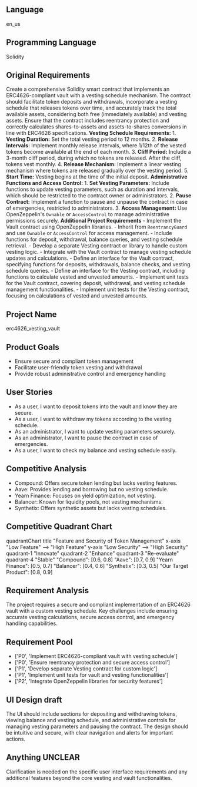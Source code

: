 ## Language

en_us

## Programming Language

Solidity

## Original Requirements

Create a comprehensive Solidity smart contract that implements an ERC4626-compliant vault with a vesting schedule mechanism. The contract should facilitate token deposits and withdrawals, incorporate a vesting schedule that releases tokens over time, and accurately track the total available assets, considering both free (immediately available) and vesting assets. Ensure that the contract includes reentrancy protection and correctly calculates shares-to-assets and assets-to-shares conversions in line with ERC4626 specifications.  **Vesting Schedule Requirements:**  1. **Vesting Duration:** Set the total vesting period to 12 months. 2. **Release Intervals:** Implement monthly release intervals, where 1/12th of the vested tokens become available at the end of each month. 3. **Cliff Period:** Include a 3-month cliff period, during which no tokens are released. After the cliff, tokens vest monthly. 4. **Release Mechanism:** Implement a linear vesting mechanism where tokens are released gradually over the vesting period. 5. **Start Time:** Vesting begins at the time of the initial deposit.  **Administrative Functions and Access Control:**  1. **Set Vesting Parameters:** Include functions to update vesting parameters, such as duration and intervals, which should be restricted to the contract owner or administrators. 2. **Pause Contract:** Implement a function to pause and unpause the contract in case of emergencies, restricted to administrators. 3. **Access Management:** Use OpenZeppelin's `Ownable` or `AccessControl` to manage administrative permissions securely.  **Additional Project Requirements**   - Implement the Vault contract using OpenZeppelin libraries. - Inherit from `ReentrancyGuard` and use `Ownable` or `AccessControl` for access management. - Include functions for deposit, withdrawal, balance queries, and vesting schedule retrieval. - Develop a separate Vesting contract or library to handle custom vesting logic. - Integrate with the Vault contract to manage vesting schedule updates and calculations. - Define an interface for the Vault contract, specifying functions for deposits, withdrawals, balance checks, and vesting schedule queries. - Define an interface for the Vesting contract, including functions to calculate vested and unvested amounts. - Implement unit tests for the Vault contract, covering deposit, withdrawal, and vesting schedule management functionalities. - Implement unit tests for the Vesting contract, focusing on calculations of vested and unvested amounts.

## Project Name

erc4626_vesting_vault

## Product Goals

- Ensure secure and compliant token management
- Facilitate user-friendly token vesting and withdrawal
- Provide robust administrative control and emergency handling

## User Stories

- As a user, I want to deposit tokens into the vault and know they are secure.
- As a user, I want to withdraw my tokens according to the vesting schedule.
- As an administrator, I want to update vesting parameters securely.
- As an administrator, I want to pause the contract in case of emergencies.
- As a user, I want to check my balance and vesting schedule easily.

## Competitive Analysis

- Compound: Offers secure token lending but lacks vesting features.
- Aave: Provides lending and borrowing but no vesting schedule.
- Yearn Finance: Focuses on yield optimization, not vesting.
- Balancer: Known for liquidity pools, not vesting mechanisms.
- Synthetix: Offers synthetic assets but lacks vesting schedules.

## Competitive Quadrant Chart

quadrantChart
    title "Feature and Security of Token Management"
    x-axis "Low Feature" --> "High Feature"
    y-axis "Low Security" --> "High Security"
    quadrant-1 "Innovate"
    quadrant-2 "Enhance"
    quadrant-3 "Re-evaluate"
    quadrant-4 "Stable"
    "Compound": [0.6, 0.8]
    "Aave": [0.7, 0.9]
    "Yearn Finance": [0.5, 0.7]
    "Balancer": [0.4, 0.6]
    "Synthetix": [0.3, 0.5]
    "Our Target Product": [0.8, 0.9]

## Requirement Analysis

The project requires a secure and compliant implementation of an ERC4626 vault with a custom vesting schedule. Key challenges include ensuring accurate vesting calculations, secure access control, and emergency handling capabilities.

## Requirement Pool

- ['P0', 'Implement ERC4626-compliant vault with vesting schedule']
- ['P0', 'Ensure reentrancy protection and secure access control']
- ['P1', 'Develop separate Vesting contract for custom logic']
- ['P1', 'Implement unit tests for vault and vesting functionalities']
- ['P2', 'Integrate OpenZeppelin libraries for security features']

## UI Design draft

The UI should include sections for depositing and withdrawing tokens, viewing balance and vesting schedule, and administrative controls for managing vesting parameters and pausing the contract. The design should be intuitive and secure, with clear navigation and alerts for important actions.

## Anything UNCLEAR

Clarification is needed on the specific user interface requirements and any additional features beyond the core vesting and vault functionalities.

